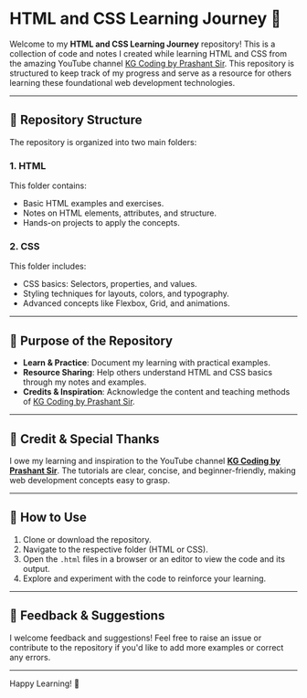 # HTML and CSS Learning Journey 🚀

Welcome to my **HTML and CSS Learning Journey** repository! This is a collection of code and notes I created while learning HTML and CSS from the amazing YouTube channel [KG Coding by Prashant Sir](https://www.youtube.com/@kgcoding). This repository is structured to keep track of my progress and serve as a resource for others learning these foundational web development technologies.

---

## 📂 Repository Structure

The repository is organized into two main folders:

### 1. **HTML**

This folder contains:

- Basic HTML examples and exercises.
- Notes on HTML elements, attributes, and structure.
- Hands-on projects to apply the concepts.

### 2. **CSS**

This folder includes:

- CSS basics: Selectors, properties, and values.
- Styling techniques for layouts, colors, and typography.
- Advanced concepts like Flexbox, Grid, and animations.

---

## 🎯 Purpose of the Repository

- **Learn & Practice**: Document my learning with practical examples.
- **Resource Sharing**: Help others understand HTML and CSS basics through my notes and examples.
- **Credits & Inspiration**: Acknowledge the content and teaching methods of [KG Coding by Prashant Sir](https://www.youtube.com/@kgcoding).

---

## 🔗 Credit & Special Thanks

I owe my learning and inspiration to the YouTube channel **[KG Coding by Prashant Sir](https://www.youtube.com/@kgcoding)**. The tutorials are clear, concise, and beginner-friendly, making web development concepts easy to grasp.

---

## 🚀 How to Use

1. Clone or download the repository.
2. Navigate to the respective folder (HTML or CSS).
3. Open the `.html` files in a browser or an editor to view the code and its output.
4. Explore and experiment with the code to reinforce your learning.

---

## 📌 Feedback & Suggestions

I welcome feedback and suggestions! Feel free to raise an issue or contribute to the repository if you'd like to add more examples or correct any errors.

---

Happy Learning! 🎉
